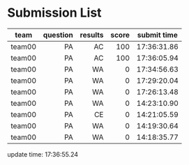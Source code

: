 # Submission List
team    | question  | results  | score | submit time
------|-----:|-----:| ----:|-----
team00 | PA | AC | 100 | 17:36:31.86
team00 | PA | AC | 100 | 17:36:05.94
team00 | PA | WA | 0 | 17:34:56.63
team00 | PA | WA | 0 | 17:29:20.04
team00 | PA | WA | 0 | 17:26:13.48
team00 | PA | WA | 0 | 14:23:10.90
team00 | PA | CE | 0 | 14:21:05.59
team00 | PA | WA | 0 | 14:19:30.64
team00 | PA | WA | 0 | 14:18:35.77


update time: 17:36:55.24 
